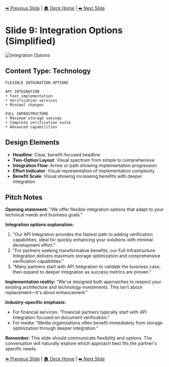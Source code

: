 <!-- Navigation Header -->
[⬅️ Previous Slide](slide08_simplified.md) | [🏠 Deck Home](../README.md) | [➡️ Next Slide](slide10_simplified.md)

# Slide 9: Integration Options (Simplified)

![Integration Options](../images/slide9.png)

## Content Type: Technology

```
FLEXIBLE INTEGRATION OPTIONS

API INTEGRATION
• Fast implementation
• Verification services
• Minimal changes

FULL INFRASTRUCTURE
• Maximum storage savings
• Complete verification suite
• Advanced capabilities
```

## Design Elements

- **Headline**: Clear, benefit-focused headline
- **Two-Option Layout**: Visual spectrum from simple to comprehensive
- **Integration Flow**: Arrow or path showing implementation progression
- **Effort Indicator**: Visual representation of implementation complexity
- **Benefit Scale**: Visual showing increasing benefits with deeper integration

## Pitch Notes

**Opening statement:**
"We offer flexible integration options that adapt to your technical needs and business goals."

**Integration options explanation:**
1. "Our API Integration provides the fastest path to adding verification capabilities, ideal for quickly enhancing your solutions with minimal development effort."
2. "For partners seeking transformative benefits, our Full Infrastructure Integration delivers maximum storage optimization and comprehensive verification capabilities."
3. "Many partners start with API Integration to validate the business case, then expand to deeper integration as success metrics are proven."

**Implementation reality:**
"We've designed both approaches to respect your existing architecture and technology investments. This isn't about replacement—it's about enhancement."

**Industry-specific emphasis:**
- For financial services: "Financial partners typically start with API Integration focused on document verification."
- For media: "Media organizations often benefit immediately from storage optimization through deeper integration."

**Remember**: This slide should communicate flexibility and options. The conversation will naturally explore which approach best fits the partner's specific needs.

<!-- Navigation Footer -->
[⬅️ Previous Slide](slide08_simplified.md) | [🏠 Deck Home](../README.md) | [➡️ Next Slide](slide10_simplified.md)